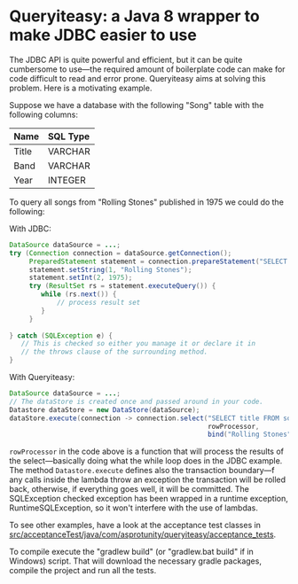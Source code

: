 # Queryiteasy: a Java 8 wrapper to make JDBC easier to use #

The JDBC API is quite powerful and efficient, but it can be quite cumbersome to use—the required amount of boilerplate
code can make for code difficult to read and error prone. Queryiteasy aims at solving this problem. Here is a motivating example.

Suppose we have a database with the following "Song" table with the following columns:

|Name  |SQL Type|
|:-----|:-------|
|Title |VARCHAR |
|Band  |VARCHAR |
|Year  |INTEGER |

To query all songs from "Rolling Stones" published in 1975 we could do the following:

With JDBC:
```java
DataSource dataSource = ...;
try (Connection connection = dataSource.getConnection();
     PreparedStatement statement = connection.prepareStatement("SELECT title FROM song WHERE band = ? and year = ?")) {
     statement.setString(1, "Rolling Stones");
     statement.setInt(2, 1975);
     try (ResultSet rs = statement.executeQuery()) {
        while (rs.next()) {
            // process result set
        }
     }
     
} catch (SQLException e) {
   // This is checked so either you manage it or declare it in 
   // the throws clause of the surrounding method.
}
```

With Queryiteasy:
```java
DataSource dataSource = ...;
// The dataStore is created once and passed around in your code.
Datastore dataStore = new DataStore(dataSource);
dataStore.execute(connection -> connection.select("SELECT title FROM song WHERE band = ? and year = ?", 
                                                  rowProcessor, 
                                                  bind("Rolling Stones"), bind(1975)));

```

`rowProcessor` in the code above is a function that will process the results of the select—basically doing what the while loop does in the JDBC example.
The method `Datastore.execute` defines also the transaction boundary—f any calls inside the lambda throw an exception the transaction will be rolled back, otherwise, if everything goes well, it will be committed.
The SQLException checked exception has been wrapped in a runtime exception, RuntimeSQLException, so it won't interfere with the use of lambdas.

To see other examples, have a look at the acceptance test classes in 
[src/acceptanceTest/java/com/asprotunity/queryiteasy/acceptance_tests](src/acceptanceTest/java/com/asprotunity/queryiteasy/acceptance_tests).
 
To compile execute the "gradlew build" (or "gradlew.bat build" if in Windows) script. That will download the necessary
gradle packages, compile the project and run all the tests.

